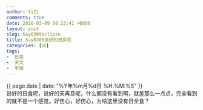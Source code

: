 ```yaml
---
author: YiZi
comments: true
date: 2016-03-09 08:23:41 +0800
layout: post
slug: Say0309eclipse
title: Say0309说好的日食呢
categories: [说]
tags:
-  日食
-  天文
-  牢骚
---
```

<div class="saying">
<div class="timestamp">{{ page.date | date: "%Y年%m月%d日 %H:%M:%S" }}</div>
说好的日食呢，说好的天再旦呢，什么都没有看到啊，就差那么一点点，完全看到的就不是一个感觉。好伤心，好伤心，为啥这里没有日全食？
</div>

